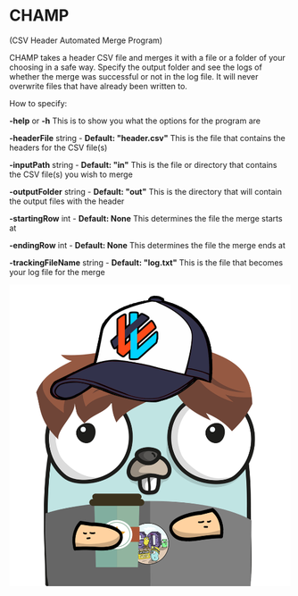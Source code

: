 # CHAMP

(CSV Header Automated Merge Program)

CHAMP takes a header CSV file and merges it with a file or a folder of your choosing in a safe way. Specify the output folder and see the logs of whether the merge was successful or not in the log file. It will never overwrite files that have already been written to.

How to specify:

**-help** or **-h** This is to show you what the options for the program are

**-headerFile** string - **Default: "header.csv"** This is the file that contains the headers for the CSV file(s)

**-inputPath** string - **Default: "in"** This is the file or directory that contains the CSV file(s) you wish to merge

**-outputFolder** string - **Default: "out"** This is the directory that will contain the output files with the header

**-startingRow** int - **Default: None** This determines the file the merge starts at

**-endingRow** int - **Default: None** This determines the file the merge ends at

**-trackingFileName** string - **Default: "log.txt"** This is the file that becomes your log file for the merge

![alt text](champ-gopher.png)
